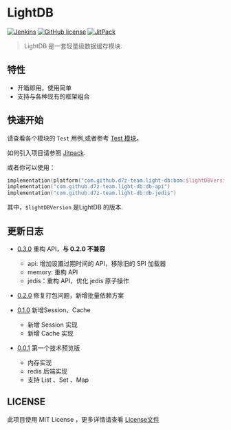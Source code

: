 # LightDB

<a href="https://github.com/d7z-team/light-db" target="_blank"><img alt="Jenkins" src="https://github.com/d7z-team/light-db/actions/workflows/task-push.yml/badge.svg?branch=main&color=green&style=flat-square"/></a>
<a href="LICENSE"><img alt="GitHub license" src="https://img.shields.io/github/license/d7z-team/light-db"></a>
<a href="https://jitpack.io/#d7z-team/light-db" target="_blank"> <img alt="JitPack" src="https://img.shields.io/jitpack/v/github/d7z-team/light-db"></a>


> LightDB 是一套轻量级数据缓存模块.

## 特性

- 开箱即用，使用简单
- 支持与各种现有的框架组合

## 快速开始

请查看各个模块的 `Test` 用例,或者参考 [Test 模块](./db-test)。

如何引入项目请参照 [Jitpack](https://jitpack.io/#d7z-team/light-db).

或者你可以使用：

```kotlin
implementation(platform("com.github.d7z-team.light-db:bom:$lightDBVersion"))
implementation("com.github.d7z-team.light-db:db-api")
implementation("com.github.d7z-team.light-db:db-jedis")
```

其中，`$lightDBVersion` 是LightDB 的版本.

## 更新日志

- [0.3.0](https://github.com/d7z-team/light-db/releases/tag/0.3.0) 重构 API，**与 0.2.0 不兼容**
  - api: 增加设置过期时间的 API，移除旧的 SPI 加载器
  - memory: 重构 API
  - jedis：重构 API，优化 jedis 原子操作

- [0.2.0](https://github.com/d7z-team/light-db/releases/tag/0.2.0) 修复打包问题，新增批量依赖方案


- [0.1.0](https://github.com/d7z-team/light-db/releases/tag/0.1.0) 新增Session、Cache
  - 新增 Session 实现
  - 新增 Cache 实现

- [0.0.1](https://github.com/d7z-team/light-db/releases/tag/0.0.1) 第一个技术预览版
  - 内存实现
  - redis 后端实现
  - 支持 List 、Set 、Map

## LICENSE

此项目使用 MIT License ，更多详情请查看 [License文件](./LICENSE)
